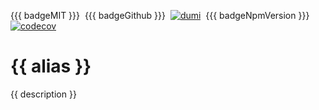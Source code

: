 {{{ badgeMIT }}}&nbsp;
{{{ badgeGithub }}}&nbsp;
[![dumi](https://img.shields.io/badge/docs%20by-dumi-blue)](https://dumlj.github.io/dumlj-build/docs)&nbsp;
{{{ badgeNpmVersion }}}&nbsp;
[![codecov](https://codecov.io/gh/dumlj/dumlj-build/graph/badge.svg?token=ELV5W1H0C0)](https://codecov.io/gh/dumlj/dumlj-build)&nbsp;

# {{ alias }}

{{ description }}
